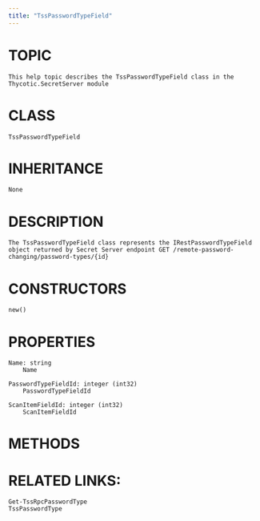 ```yaml
---
title: "TssPasswordTypeField"
---
```


# TOPIC
    This help topic describes the TssPasswordTypeField class in the Thycotic.SecretServer module

# CLASS
    TssPasswordTypeField

# INHERITANCE
    None

# DESCRIPTION
    The TssPasswordTypeField class represents the IRestPasswordTypeField object returned by Secret Server endpoint GET /remote-password-changing/password-types/{id}

# CONSTRUCTORS
    new()

# PROPERTIES
    Name: string
        Name

    PasswordTypeFieldId: integer (int32)
        PasswordTypeFieldId

    ScanItemFieldId: integer (int32)
        ScanItemFieldId

# METHODS

# RELATED LINKS:
    Get-TssRpcPasswordType
    TssPasswordType